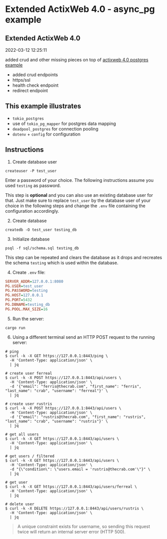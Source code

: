 # Extended ActixWeb 4.0 - async_pg example

## Extended ActixWeb 4.0

2022-03-12 12:25:11

added crud and other missing pieces on top of [actixweb 4.0 postgres example](https://github.com/actix/examples/tree/master/databases/postgres)

- added crud endpoints
- https/ssl
- health check endpoint
- redirect endpoint

## This example illustrates

- `tokio_postgres`
- use of `tokio_pg_mapper` for postgres data mapping
- `deadpool_postgres` for connection pooling
- `dotenv` + `config` for configuration

## Instructions

1. Create database user

```shell
createuser -P test_user
```

Enter a password of your choice. The following instructions assume you used `testing` as password.

This step is **optional** and you can also use an existing database user for that. Just make sure to replace `test_user` by the database user of your choice in the following steps and change the `.env` file containing the configuration accordingly.

2. Create database

```shell
createdb -O test_user testing_db
```

3. Initialize database

```shell
psql -f sql/schema.sql testing_db
```

This step can be repeated and clears the database as it drops and recreates the schema `testing` which is used within the database.

4. Create `.env` file:

```ini
SERVER_ADDR=127.0.0.1:8080
PG.USER=test_user
PG.PASSWORD=testing
PG.HOST=127.0.0.1
PG.PORT=5432
PG.DBNAME=testing_db
PG.POOL.MAX_SIZE=16
```

5. Run the server:

```shell
cargo run
```

6. Using a different terminal send an HTTP POST request to the running server:

```shell
# ping
$ curl -k -X GET https://127.0.0.1:8443/ping \
  -H 'Content-Type: application/json' \
  | jq

# create user ferreal
$ curl -k -X POST https://127.0.0.1:8443/api/users \
  -H 'Content-Type: application/json' \
  -d '{"email": "ferris@thecrab.com", "first_name": "ferris", "last_name": "crab", "username": "ferreal"}' \
  | jq

# create user rustris
$ curl -k -X POST https://127.0.0.1:8443/api/users \
  -H 'Content-Type: application/json' \
  -d '{"email": "rustris@thecrab.com", "first_name": "rustris", "last_name": "crab", "username": "rustris"}' \
  | jq

# get all users
$ curl -k -X GET https://127.0.0.1:8443/api/users \
  -H 'Content-Type: application/json' \
  | jq

# get users / filtered
$ curl -k -X GET https://127.0.0.1:8443/api/users \
  -H 'Content-Type: application/json' \
  -d "{\"condition\": \"users.email = 'rustris@thecrab.com'\"}" \
  | jq

# get user
$ curl -k -X GET https://127.0.0.1:8443/api/users/ferreal \
  -H 'Content-Type: application/json' \
  | jq

# delete user
$ curl -k -X DELETE https://127.0.0.1:8443/api/users/rustris \
  -H 'Content-Type: application/json' \
  | jq
```

> A unique constraint exists for username, so sending this request twice will return an internal server error (HTTP 500).
